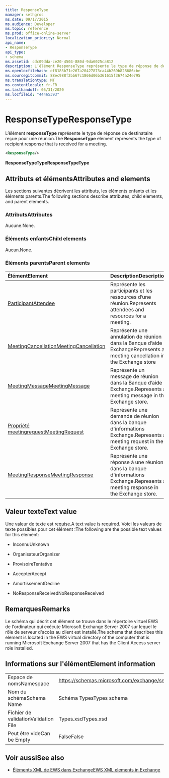 ```yaml
---
title: ResponseType
manager: sethgros
ms.date: 09/17/2015
ms.audience: Developer
ms.topic: reference
ms.prod: office-online-server
localization_priority: Normal
api_name:
- ResponseType
api_type:
- schema
ms.assetid: cdc09dda-ce20-4504-880d-9da6025ca812
description: L’élément ResponseType représente le type de réponse de destinataire reçue pour une réunion.
ms.openlocfilehash: ef8183b71e267a20427873ca44b269b828686cbe
ms.sourcegitcommit: 88ec988f2bb67c1866d06b361615f3674a24e795
ms.translationtype: MT
ms.contentlocale: fr-FR
ms.lasthandoff: 05/31/2020
ms.locfileid: "44465393"
---
```

# <a name="responsetype"></a><span data-ttu-id="1161a-103">ResponseType</span><span class="sxs-lookup"><span data-stu-id="1161a-103">ResponseType</span></span>

<span data-ttu-id="1161a-104">L’élément **responseType** représente le type de réponse de destinataire reçue pour une réunion.</span><span class="sxs-lookup"><span data-stu-id="1161a-104">The **ResponseType** element represents the type of recipient response that is received for a meeting.</span></span> 
  
```xml
<ResponseType/>
```

 <span data-ttu-id="1161a-105">**ResponseTypeType**</span><span class="sxs-lookup"><span data-stu-id="1161a-105">**ResponseTypeType**</span></span>
## <a name="attributes-and-elements"></a><span data-ttu-id="1161a-106">Attributs et éléments</span><span class="sxs-lookup"><span data-stu-id="1161a-106">Attributes and elements</span></span>

<span data-ttu-id="1161a-107">Les sections suivantes décrivent les attributs, les éléments enfants et les éléments parents.</span><span class="sxs-lookup"><span data-stu-id="1161a-107">The following sections describe attributes, child elements, and parent elements.</span></span>
  
### <a name="attributes"></a><span data-ttu-id="1161a-108">Attributs</span><span class="sxs-lookup"><span data-stu-id="1161a-108">Attributes</span></span>

<span data-ttu-id="1161a-109">Aucune.</span><span class="sxs-lookup"><span data-stu-id="1161a-109">None.</span></span>
  
### <a name="child-elements"></a><span data-ttu-id="1161a-110">Éléments enfants</span><span class="sxs-lookup"><span data-stu-id="1161a-110">Child elements</span></span>

<span data-ttu-id="1161a-111">Aucun.</span><span class="sxs-lookup"><span data-stu-id="1161a-111">None.</span></span>
  
### <a name="parent-elements"></a><span data-ttu-id="1161a-112">Éléments parents</span><span class="sxs-lookup"><span data-stu-id="1161a-112">Parent elements</span></span>

|<span data-ttu-id="1161a-113">**Élément**</span><span class="sxs-lookup"><span data-stu-id="1161a-113">**Element**</span></span>|<span data-ttu-id="1161a-114">**Description**</span><span class="sxs-lookup"><span data-stu-id="1161a-114">**Description**</span></span>|
|:-----|:-----|
|[<span data-ttu-id="1161a-115">Participant</span><span class="sxs-lookup"><span data-stu-id="1161a-115">Attendee</span></span>](attendee.md) <br/> |<span data-ttu-id="1161a-116">Représente les participants et les ressources d’une réunion.</span><span class="sxs-lookup"><span data-stu-id="1161a-116">Represents attendees and resources for a meeting.</span></span>  <br/> |
|[<span data-ttu-id="1161a-117">MeetingCancellation</span><span class="sxs-lookup"><span data-stu-id="1161a-117">MeetingCancellation</span></span>](meetingcancellation.md) <br/> |<span data-ttu-id="1161a-118">Représente une annulation de réunion dans la Banque d’aide Exchange</span><span class="sxs-lookup"><span data-stu-id="1161a-118">Represents a meeting cancellation in the Exchange store</span></span>  <br/> |
|[<span data-ttu-id="1161a-119">MeetingMessage</span><span class="sxs-lookup"><span data-stu-id="1161a-119">MeetingMessage</span></span>](meetingmessage.md) <br/> |<span data-ttu-id="1161a-120">Représente un message de réunion dans la Banque d’aide Exchange.</span><span class="sxs-lookup"><span data-stu-id="1161a-120">Represents a meeting message in the Exchange store.</span></span>  <br/> |
|[<span data-ttu-id="1161a-121">Propriété meetingrequest</span><span class="sxs-lookup"><span data-stu-id="1161a-121">MeetingRequest</span></span>](meetingrequest.md) <br/> |<span data-ttu-id="1161a-122">Représente une demande de réunion dans la banque d'informations Exchange.</span><span class="sxs-lookup"><span data-stu-id="1161a-122">Represents a meeting request in the Exchange store.</span></span>  <br/> |
|[<span data-ttu-id="1161a-123">MeetingResponse</span><span class="sxs-lookup"><span data-stu-id="1161a-123">MeetingResponse</span></span>](meetingresponse.md) <br/> |<span data-ttu-id="1161a-124">Représente une réponse à une réunion dans la banque d'informations Exchange.</span><span class="sxs-lookup"><span data-stu-id="1161a-124">Represents a meeting response in the Exchange store.</span></span>  <br/> |
   
## <a name="text-value"></a><span data-ttu-id="1161a-125">Valeur texte</span><span class="sxs-lookup"><span data-stu-id="1161a-125">Text value</span></span>

<span data-ttu-id="1161a-126">Une valeur de texte est requise.</span><span class="sxs-lookup"><span data-stu-id="1161a-126">A text value is required.</span></span> <span data-ttu-id="1161a-127">Voici les valeurs de texte possibles pour cet élément :</span><span class="sxs-lookup"><span data-stu-id="1161a-127">The following are the possible text values for this element:</span></span>
  
- <span data-ttu-id="1161a-128">Inconnu</span><span class="sxs-lookup"><span data-stu-id="1161a-128">Unknown</span></span>
    
- <span data-ttu-id="1161a-129">Organisateur</span><span class="sxs-lookup"><span data-stu-id="1161a-129">Organizer</span></span>
    
- <span data-ttu-id="1161a-130">Provisoire</span><span class="sxs-lookup"><span data-stu-id="1161a-130">Tentative</span></span>
    
- <span data-ttu-id="1161a-131">Accepter</span><span class="sxs-lookup"><span data-stu-id="1161a-131">Accept</span></span>
    
- <span data-ttu-id="1161a-132">Amortissement</span><span class="sxs-lookup"><span data-stu-id="1161a-132">Decline</span></span>
    
- <span data-ttu-id="1161a-133">NoResponseReceived</span><span class="sxs-lookup"><span data-stu-id="1161a-133">NoResponseReceived</span></span>
    
## <a name="remarks"></a><span data-ttu-id="1161a-134">Remarques</span><span class="sxs-lookup"><span data-stu-id="1161a-134">Remarks</span></span>

<span data-ttu-id="1161a-135">Le schéma qui décrit cet élément se trouve dans le répertoire virtuel EWS de l'ordinateur qui exécute Microsoft Exchange Server 2007 sur lequel le rôle de serveur d'accès au client est installé.</span><span class="sxs-lookup"><span data-stu-id="1161a-135">The schema that describes this element is located in the EWS virtual directory of the computer that is running Microsoft Exchange Server 2007 that has the Client Access server role installed.</span></span>
  
## <a name="element-information"></a><span data-ttu-id="1161a-136">Informations sur l'élément</span><span class="sxs-lookup"><span data-stu-id="1161a-136">Element information</span></span>

|||
|:-----|:-----|
|<span data-ttu-id="1161a-137">Espace de noms</span><span class="sxs-lookup"><span data-stu-id="1161a-137">Namespace</span></span>  <br/> |https://schemas.microsoft.com/exchange/services/2006/types  <br/> |
|<span data-ttu-id="1161a-138">Nom du schéma</span><span class="sxs-lookup"><span data-stu-id="1161a-138">Schema Name</span></span>  <br/> |<span data-ttu-id="1161a-139">Schéma Types</span><span class="sxs-lookup"><span data-stu-id="1161a-139">Types schema</span></span>  <br/> |
|<span data-ttu-id="1161a-140">Fichier de validation</span><span class="sxs-lookup"><span data-stu-id="1161a-140">Validation File</span></span>  <br/> |<span data-ttu-id="1161a-141">Types.xsd</span><span class="sxs-lookup"><span data-stu-id="1161a-141">Types.xsd</span></span>  <br/> |
|<span data-ttu-id="1161a-142">Peut être vide</span><span class="sxs-lookup"><span data-stu-id="1161a-142">Can be Empty</span></span>  <br/> |<span data-ttu-id="1161a-143">False</span><span class="sxs-lookup"><span data-stu-id="1161a-143">False</span></span>  <br/> |
   
## <a name="see-also"></a><span data-ttu-id="1161a-144">Voir aussi</span><span class="sxs-lookup"><span data-stu-id="1161a-144">See also</span></span>



- [<span data-ttu-id="1161a-145">Éléments XML de EWS dans Exchange</span><span class="sxs-lookup"><span data-stu-id="1161a-145">EWS XML elements in Exchange</span></span>](ews-xml-elements-in-exchange.md)

